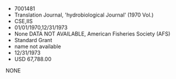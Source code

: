 * 7001481
* Translation Journal, 'hydrobiological Journal' (1970 Vol.)
* CSE,IIS
* 01/01/1970,12/31/1973
* None   DATA NOT AVAILABLE, American Fisheries Society (AFS)
* Standard Grant
*   name not available
* 12/31/1973
* USD 67,788.00

NONE